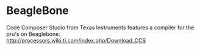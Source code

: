 # BeagleBone
Code Composer Studio from Texas Instruments features a compiler for the pru's on Beaglebone:
http://processors.wiki.ti.com/index.php/Download_CCS
